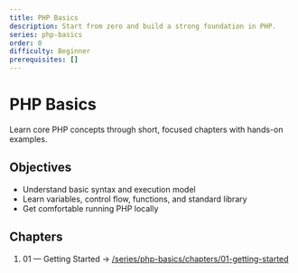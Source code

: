 ```yaml
---
title: PHP Basics
description: Start from zero and build a strong foundation in PHP.
series: php-basics
order: 0
difficulty: Beginner
prerequisites: []
---
```


# PHP Basics

Learn core PHP concepts through short, focused chapters with hands-on examples.

## Objectives

- Understand basic syntax and execution model
- Learn variables, control flow, functions, and standard library
- Get comfortable running PHP locally

## Chapters

1. 01 — Getting Started → [/series/php-basics/chapters/01-getting-started](/series/php-basics/chapters/01-getting-started)
